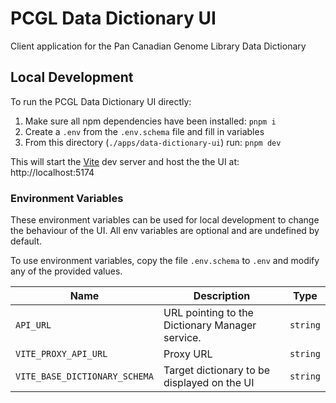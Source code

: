 # PCGL Data Dictionary UI

Client application for the Pan Canadian Genome Library Data Dictionary

## Local Development

To run the PCGL Data Dictionary UI directly:

1. Make sure all npm dependencies have been installed: `pnpm i`
2. Create a `.env` from the `.env.schema` file and fill in variables
3. From this directory (`./apps/data-dictionary-ui`) run: `pnpm dev`

This will start the [Vite](https://vitejs.dev/) dev server and host the the UI at: http://localhost:5174

### Environment Variables

These environment variables can be used for local development to change the behaviour of the UI. All env variables are optional and are undefined by default.

To use environment variables, copy the file `.env.schema` to `.env` and modify any of the provided values.

| Name                          | Description                                     | Type     |
| ----------------------------- | ----------------------------------------------- | -------- |
| `API_URL`                     | URL pointing to the Dictionary Manager service. | `string` |
| `VITE_PROXY_API_URL`          | Proxy URL                                       | `string` |
| `VITE_BASE_DICTIONARY_SCHEMA` | Target dictionary to be displayed on the UI     | `string` |
